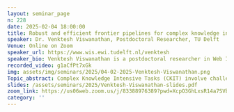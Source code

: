 ```yaml
---
layout: seminar_page
n: 228
date: 2025-02-04 18:00:00
title: Robust and efficient frontier pipelines for complex knowledge intensive tasks in the era of LLMs
speaker: Dr. Venktesh Viswanathan, Postdoctoral Researcher, TU Delft
Venue: Online on Zoom
speaker_url: https://www.wis.ewi.tudelft.nl/venktesh
speaker_bio: Venktesh Viswanathan is a postdoctoral researcher in Web Information Systems group in department of EEMCS at TU Delft working with Dr. Avishek Anand. He completed his PhD at IIIT-Delhi, India and is also the recipient of  the prestigious PMFDR (Prime Minister Fellowship For Doctoral Research) fellowship. His thesis was titled "Learning Content curation and enrichment"  where he worked on building pipelines for tagging and organizing content in online learning platforms. He also worked on improving knowledge discovery in such platforms.   He currently works at the intersection of NLP and IR on building efficient and robust frontier  pipelines for knowledge intensive tasks like complex fact-checking and complex Question Answering for applications that have direct social impact.  His works have been published at ECML-PKDD, IEEE TKDE, WSDM, SIGIR, ECIR, CIKM, AIED, EMNLP. He has also reviewed for EMNLP,NAACL,ECIR,SIGIR,CIKM,WSDM,SIGKDD,ACL.
recorded_video: g1aCfPt7xGk
img: assets/img/seminars/2025/04-02-2025-Venktesh-Viswanathan.png
Topic_abstract: Complex Knowledge Intensive Tasks (CKIT) involve challenging problems in areas such as complex fact-checking, and complex Question Answering (QA) that require multistep reasoning as shown in the example above using knowledge from hybrid sources. These tasks usually require a complex pipeline involving query understanding which might entail decomposing the query as shown above, retrieving appropriate evidence from knowledge sources and a generative component that reasons over the given evidence and provides the output depending on the task. These tasks have direct impact on addressing real-world complex information needs in domains such as healthcare where MDT (Multi-disciplinary teams) require concise information on protocol to handle a patient by reasoning on his prior reports, matching symptoms with appropriate protocol to aid doctors in informed decision making. Making progress on complex Qa and complex Fact-Checking also aids research analysts and journalists obviating the need for time-consuming search. In my talk, I will first introduce the retrieval and reasoning gap even in the current era or Frontier Models/Large Language Models for CKIT based on detailed studies on existing benchmarks and new benchmarks collected by our group. Then I will introduce efficient exemplar selection methods with theoretical guarantees that can aid in inducing reasoning capabilities in LLMs.  I will also introduce neighborhood aware retrieval approaches that aim to bridge the retrieval gap by solving the  bounded recall problem in top-k contexts employed in RAG systems for obtaining predictions from the LLM. While presenting encouraging results, we will also discuss limitations and exciting future directions to advance robust frontier pipelines for CKIT.
slides: /assets/seminars/2025/Venktesh-Viswanathan-slides.pdf
zoom_link: https://us06web.zoom.us/j/83388976389?pwd=XcpO3GhLxsR14a7SVbPx33HQQa1jbt.1
category: ''
---
```


